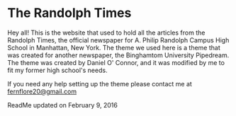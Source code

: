 # The Randolph Times
Hey all!
This is the website that used to hold all the articles from the Randolph Times, the official newspaper for A. Philip Randolph Campus
High School in Manhattan, New York. The theme we used here is a theme that was created for another newspaper, the Binghamtom University Pipedream.
The theme was created by Daniel O' Connor, and it was modified by me to fit my former high school's needs.

If you need any help setting up the theme please contact me at fernflore20@gmail.com

ReadMe updated on February 9, 2016
